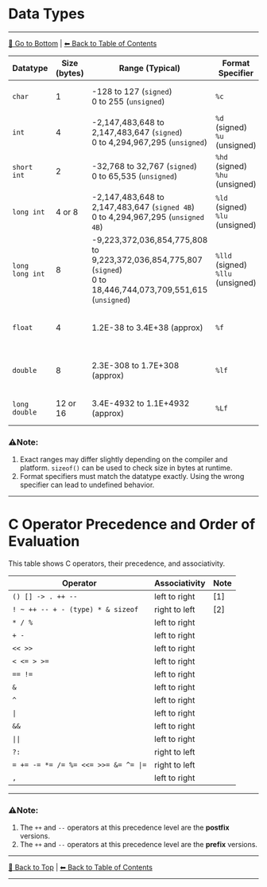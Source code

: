 # Data Types
---

[🔽 Go to Bottom](#c-operator-precedence-and-order-of-evaluation) | [⬅ Back to Table of Contents](README.md)

| Datatype        | Size (bytes) | Range (Typical)                                                                                                      | Format Specifier                       | Description                      |
| --------------- | ------------ | -------------------------------------------------------------------------------------------------------------------- | -------------------------------------- | -------------------------------- |
| `char`          | 1            | -128 to 127 (`signed`) <br> 0 to 255 (`unsigned`)                                                                    | `%c`                                   | Stores a single character        |
| `int`           | 4            | -2,147,483,648 to 2,147,483,647 (`signed`) <br> 0 to 4,294,967,295 (`unsigned`)                                      | `%d` (signed) <br> `%u` (unsigned)     | Stores integers                  |
| `short int`     | 2            | -32,768 to 32,767 (`signed`) <br> 0 to 65,535 (`unsigned`)                                                           | `%hd` (signed) <br> `%hu` (unsigned)   | Smaller integers                 |
| `long int`      | 4 or 8       | -2,147,483,648 to 2,147,483,647 (`signed 4B`) <br> 0 to 4,294,967,295 (`unsigned 4B`)                                | `%ld` (signed) <br> `%lu` (unsigned)   | Larger integers                  |
| `long long int` | 8            | -9,223,372,036,854,775,808 to 9,223,372,036,854,775,807 (`signed`) <br> 0 to 18,446,744,073,709,551,615 (`unsigned`) | `%lld` (signed) <br> `%llu` (unsigned) | Very large integers              |
| `float`         | 4            | 1.2E-38 to 3.4E+38 (approx)                                                                                          | `%f`                                   | Single-precision decimal numbers |
| `double`        | 8            | 2.3E-308 to 1.7E+308 (approx)                                                                                        | `%lf`                                  | Double-precision decimal numbers |
| `long double`   | 12 or 16     | 3.4E-4932 to 1.1E+4932 (approx)                                                                                      | `%Lf`                                  | Extended precision decimal       |


### ⚠Note:
1. Exact ranges may differ slightly depending on the compiler and platform. `sizeof()` can be used to check size in bytes at runtime.
2. Format specifiers must match the datatype exactly. Using the wrong specifier can lead to undefined behavior.
---

# C Operator Precedence and Order of Evaluation

This table shows C operators, their precedence, and associativity.

| Operator                            | Associativity  | Note |
|-------------------------------------|----------------|-------|
| `() [] -> . ++ --`                  | left to right  | [1]   |
| `! ~ ++ -- + - (type) * & sizeof`   | right to left  | [2]   |
| `* / %`                             | left to right  |       |
| `+ -`                               | left to right  |       |
| `<< >>`                             | left to right  |       |
| `< <= > >=`                         | left to right  |       |
| `== !=`                             | left to right  |       |
| `&`                                 | left to right  |       |
| `^`                                 | left to right  |       |
| `\|`                                | left to right  |       |
| `&&`                                | left to right  |       |
| `\|\|`                              | left to right  |       |
| `?:`                                | right to left  |       |
| `= += -= *= /= %= <<= >>= &= ^= \|=`| right to left  |       |
| `,`                                 | left to right  |       |

---
### ⚠Note:
1. The `++` and `--` operators at this precedence level are the **postfix** versions.  
2. The `++` and `--` operators at this precedence level are the **prefix** versions.  

---

[🔼 Back to Top](#data-types) | [⬅ Back to Table of Contents](README.md)

---
